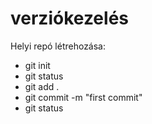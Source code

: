 # verziókezelés

Helyi repó létrehozása:

- git init
- git status
- git add .
- git commit -m "first commit"
- git status